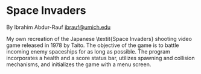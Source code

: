 Space Invaders
===========================
By Ibrahim Abdur-Rauf <ibrauf@umich.edu>

My own recreation of the Japanese \textit{Space Invaders} shooting video game released in 1978 by Taito. The objective of the game is to battle incoming enemy spaceships for as long as possible. The program incorporates a health and a score status bar, utilizes spawning and collision mechanisms, and initializes the game with a menu screen.
